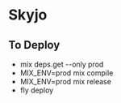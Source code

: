 # Skyjo

## To Deploy

- mix deps.get --only prod
- MIX_ENV=prod mix compile
- MIX_ENV=prod mix release
- fly deploy

